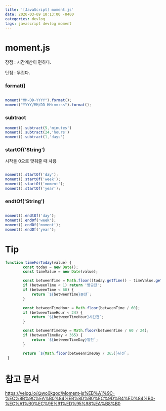 ```yaml
---
title: '[JavaScript] moment.js'
date: 2020-03-09 10:13:00 -0400
categories: devlog
tags: javascript devlog moment
---
```


# moment.js

장점 : 시간계산이 편하다.

단점 : 무겁다.

### format()

```javascript

moment("MM-DD-YYYY").format();
moment("YYYY/MM/DD HH:mm:ss").format();
```

###  subtract
```javascript
moment().subtract(5,'minutes')
moment().subtract(24,'hours')
moment().subtract(1,'days')

```

### startOf('String')
시작을 0으로 맞춰줄 때 사용

```javascript

moment().startOf('day');
moment().startOf('week');
moment().startOf('moment');
moment().startOf('year');
```
### endtOf('String')
```javascript

moment().endtOf('day');
moment().endOf('week');
moment().endOf('moment');
moment().endOf('year');
```

# Tip
```javascript
function timeForToday(value) {
        const today = new Date();
        const timeValue = new Date(value);

        const betweenTime = Math.floor((today.getTime() - timeValue.getTime()) / 1000 / 60);
        if (betweenTime < 1) return '방금전';
        if (betweenTime < 60) {
            return `${betweenTime}분전`;
        }

        const betweenTimeHour = Math.floor(betweenTime / 60);
        if (betweenTimeHour < 24) {
            return `${betweenTimeHour}시간전`;
        }

        const betweenTimeDay = Math.floor(betweenTime / 60 / 24);
        if (betweenTimeDay < 365) {
            return `${betweenTimeDay}일전`;
        }

        return `${Math.floor(betweenTimeDay / 365)}년전`;
 }

```

# 참고 문서

https://velog.io/@wo0kgod/Moment-js%EB%A1%9C-%EC%8B%9C%EA%B0%84%EB%8D%B0%EC%9D%B4%ED%84%B0-%EC%A1%B0%EC%9E%91%ED%95%98%EA%B8%B0